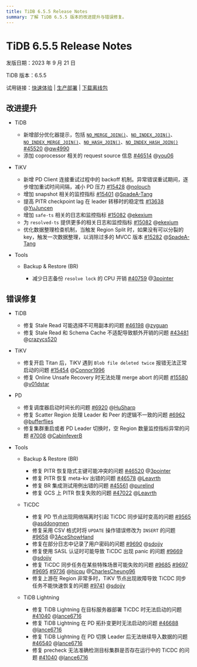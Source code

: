 ```yaml
---
title: TiDB 6.5.5 Release Notes
summary: 了解 TiDB 6.5.5 版本的改进提升与错误修复。
---
```


# TiDB 6.5.5 Release Notes

发版日期：2023 年 9 月 21 日

TiDB 版本：6.5.5

试用链接：[快速体验](https://docs.pingcap.com/zh/tidb/v6.5/quick-start-with-tidb) | [生产部署](https://docs.pingcap.com/zh/tidb/v6.5/production-deployment-using-tiup) | [下载离线包](https://cn.pingcap.com/product-community/?version=v6.5.5#version-list)

## 改进提升

+ TiDB

    - 新增部分优化器提示，包括 [`NO_MERGE_JOIN()`](/optimizer-hints.md#no_merge_joint1_name--tl_name-)、[`NO_INDEX_JOIN()`](/optimizer-hints.md#no_index_joint1_name--tl_name-)、[`NO_INDEX_MERGE_JOIN()`](/optimizer-hints.md#no_index_merge_joint1_name--tl_name-)、[`NO_HASH_JOIN()`](/optimizer-hints.md#no_hash_joint1_name--tl_name-)、[`NO_INDEX_HASH_JOIN()`](/optimizer-hints.md#no_index_hash_joint1_name--tl_name-) [#45520](https://github.com/pingcap/tidb/issues/45520) @[qw4990](https://github.com/qw4990)
    - 添加 coprocessor 相关的 request source 信息 [#46514](https://github.com/pingcap/tidb/issues/46514) @[you06](https://github.com/you06)

+ TiKV

    - 新增 PD Client 连接重试过程中的 backoff 机制。异常错误重试期间，逐步增加重试时间间隔，减小 PD 压力 [#15428](https://github.com/tikv/tikv/issues/15428) @[nolouch](https://github.com/nolouch)
    - 增加 snapshot 相关的监控指标 [#15401](https://github.com/tikv/tikv/issues/15401) @[SpadeA-Tang](https://github.com/SpadeA-Tang)
    - 提高 PITR checkpoint lag 在 leader 转移时的稳定性 [#13638](https://github.com/tikv/tikv/issues/13638) @[YuJuncen](https://github.com/YuJuncen)
    - 增加 `safe-ts` 相关的日志和监控指标 [#15082](https://github.com/tikv/tikv/issues/15082) @[ekexium](https://github.com/ekexium)
    - 为 `resolved-ts` 提供更多的相关日志和监控指标 [#15082](https://github.com/tikv/tikv/issues/15082) @[ekexium](https://github.com/ekexium)
    - 优化数据整理检查机制，当触发 Region Split 时，如果没有可以分裂的 key，触发一次数据整理，以消除过多的 MVCC 版本 [#15282](https://github.com/tikv/tikv/issues/15282) @[SpadeA-Tang](https://github.com/SpadeA-Tang)

+ Tools

    + Backup & Restore (BR)

        - 减少日志备份 `resolve lock` 的 CPU 开销 [#40759](https://github.com/pingcap/tidb/issues/40759) @[3pointer](https://github.com/3pointer)

## 错误修复

+ TiDB

    - 修复 Stale Read 可能选择不可用副本的问题 [#46198](https://github.com/pingcap/tidb/issues/46198) @[zyguan](https://github.com/zyguan)
    - 修复 Stale Read 和 Schema Cache 不适配导致额外开销的问题 [#43481](https://github.com/pingcap/tidb/issues/43481) @[crazycs520](https://github.com/crazycs520)

+ TiKV

    - 修复开启 Titan 后，TiKV 遇到 `Blob file deleted twice` 报错无法正常启动的问题 [#15454](https://github.com/tikv/tikv/issues/15454) @[Connor1996](https://github.com/Connor1996)
    - 修复 Online Unsafe Recovery 时无法处理 merge abort 的问题 [#15580](https://github.com/tikv/tikv/issues/15580) @[v01dstar](https://github.com/v01dstar)

+ PD

    - 修复调度器启动时间长的问题 [#6920](https://github.com/tikv/pd/issues/6920) @[HuSharp](https://github.com/HuSharp)
    - 修复 Scatter Region 处理 Leader 和 Peer 的逻辑不一致的问题 [#6962](https://github.com/tikv/pd/issues/6962) @[bufferflies](https://github.com/bufferflies)
    - 修复集群重启或者 PD Leader 切换时，空 Region 数量监控指标异常的问题 [#7008](https://github.com/tikv/pd/issues/7008) @[CabinfeverB](https://github.com/CabinfeverB)
    
+ Tools

    + Backup & Restore (BR)

        - 修复 PITR 恢复隐式主键可能冲突的问题 [#46520](https://github.com/pingcap/tidb/issues/46520) @[3pointer](https://github.com/3pointer)
        - 修复 PITR 恢复 meta-kv 出错的问题 [#46578](https://github.com/pingcap/tidb/issues/46578) @[Leavrth](https://github.com/Leavrth)
        - 修复 BR 集成测试用例出错的问题 [#45561](https://github.com/pingcap/tidb/issues/46561) @[purelind](https://github.com/purelind)
        - 修复 GCS 上 PITR 恢复失败的问题 [#47022](https://github.com/pingcap/tidb/issues/47022) @[Leavrth](https://github.com/Leavrth)

    + TiCDC

        - 修复 PD 节点出现网络隔离时引起 TiCDC 同步延时变高的问题 [#9565](https://github.com/pingcap/tiflow/issues/9565) @[asddongmen](https://github.com/asddongmen)
        - 修复采用 CSV 格式时将 `UPDATE` 操作错误修改为 `INSERT` 的问题 [#9658](https://github.com/pingcap/tiflow/issues/9658) @[3AceShowHand](https://github.com/3AceShowHand)
        - 修复在部分日志中记录了用户密码的问题 [#9690](https://github.com/pingcap/tiflow/issues/9690) @[sdojjy](https://github.com/sdojjy)
        - 修复使用 SASL 认证时可能导致 TiCDC 出现 panic 的问题 [#9669](https://github.com/pingcap/tiflow/issues/9669) @[sdojjy](https://github.com/sdojjy)
        - 修复 TiCDC 同步任务在某些特殊场景可能失败的问题 [#9685](https://github.com/pingcap/tiflow/issues/9685) [#9697](https://github.com/pingcap/tiflow/issues/9697) [#9695](https://github.com/pingcap/tiflow/issues/9695) [#9736](https://github.com/pingcap/tiflow/issues/9736) @[hicqu](https://github.com/hicqu) @[CharlesCheung96](https://github.com/CharlesCheung96)
        - 修复上游在 Region 非常多时，TiKV 节点出现故障导致 TiCDC 同步任务不能快速恢复的问题 [#9741](https://github.com/pingcap/tiflow/issues/9741) @[sdojjy](https://github.com/sdojjy)
    
    + TiDB Lightning 
        - 修复 TiDB Lightning 在目标服务器部署 TiCDC 时无法启动的问题 [#41040](https://github.com/pingcap/tidb/issues/41040) @[lance6716](https://github.com/lance6716)
        - 修复 TiDB Lightning 在 PD 拓扑变更时无法启动的问题 [#46688](https://github.com/pingcap/tidb/issues/46688) @[lance6716](https://github.com/lance6716)
        - 修复 TiDB Lightning 在 PD 切换 Leader 后无法继续导入数据的问题 [#46540](https://github.com/pingcap/tidb/issues/46540) @[lance6716](https://github.com/lance6716)
        - 修复 precheck 无法准确检测目标集群是否存在运行中的 TiCDC 的问题 [#41040](https://github.com/pingcap/tidb/issues/41040) @[lance6716](https://github.com/lance6716)
